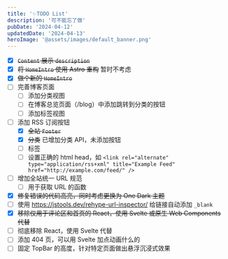 ```yaml
---
title: '✨TODO List'
description: '可不能忘了做'
pubDate: '2024-04-12'
updatedDate: '2024-04-13'
heroImage: '@assets/images/default_banner.png'
---
```


- [x] ~~`Content` 展示 `description`~~
- [x] ~~将 `HomeIntro` 使用 Astro 重构~~ 暂时不考虑
- [x] ~~做个新的 `HomeIntro`~~
- [ ] 完善博客页面
  - [ ] 添加分类视图
  - [ ] 在博客总览页面（/blog）中添加跳转到分类的按钮
  - [ ] 添加标签视图
- [ ] 添加 RSS 订阅按钮
  - [x] ~~全站 `Footer`~~
  - [x] ~~分类~~ 已增加分类 API，未添加按钮
  - [ ] 标签
  - [ ] 设置正确的 html head，如 `<link rel="alternate" type="application/rss+xml" title="Example Feed" href="http://example.com/feed/" />`
- [ ] 增加全站统一 URL 规范
  - [ ] 用于获取 URL 的函数
- [x] ~~修复错误的代码高亮，同时考虑更换为 One Dark 主题~~
- [ ] 使用 https://jstools.dev/rehype-url-inspector/ 给链接自动添加 `_blank`
- [x] ~~移除仅用于评论区和首页的 React，使用 Svelte 或原生 Web Components 代替~~
- [ ] 彻底移除 React，使用 Svelte 代替
- [ ] 添加 404 页，可以用 Svelte 加点动画什么的
- [ ] 固定 TopBar 的高度，针对特定页面做出悬浮沉浸式效果
